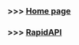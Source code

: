 ### >>> [Home page](http://graph.scanfb.top)

### >>> [RapidAPI](https://rapidapi.com/tml25092004/api/facebook-data-api2)
